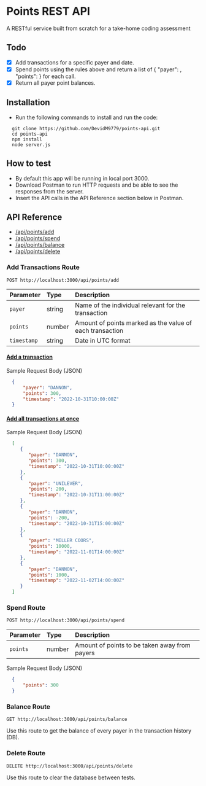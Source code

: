 # Points REST API
A RESTful service built from scratch for a take-home coding assessment


## Todo
- [x] Add transactions for a specific payer and date.
- [x] Spend points using the rules above and return a list of { "payer": <string>, "points": <integer> } for each call.
- [x] Return all payer point balances.

## Installation
- Run the following commands to install and run the code:
```
  git clone https://github.com/DevidM9779/points-api.git
  cd points-api
  npm install
  node server.js
```

## How to test
- By default this app will be running in local port 3000.
- Download Postman to run HTTP requests and be able to see the responses from the server.
- Insert the API calls in the API Reference section below in Postman.


## API Reference
- [/api/points/add](#Add-Transactions-Route)
- [/api/points/spend](#Spend-Route)
- [/api/points/balance](#Balance-Route)
- [/api/points/delete](#Delete-Route)
  
  
### Add Transactions Route
  
  ```
  POST http://localhost:3000/api/points/add
  ```
  
  | Parameter  | Type | Description |
| :-- | :-- | :-- |
| `payer` | string | Name of the individual relevant for the transaction |
| `points` | number | Amount of points marked as the value of each transaction |
| `timestamp` | string | Date in UTC format |

#### <ins>Add a transaction</ins>
  
Sample Request Body (JSON)

  ```JSON
    { 
        "payer": "DANNON", 
        "points": 300, 
        "timestamp": "2022-10-31T10:00:00Z" 
    }
  ```

  #### <ins>Add all transactions at once</ins>

Sample Request Body (JSON)

  ```JSON
    [
       { 
          "payer": "DANNON", 
          "points": 300, 
          "timestamp": "2022-10-31T10:00:00Z" 
       },
       { 
          "payer": "UNILEVER", 
          "points": 200, 
          "timestamp": "2022-10-31T11:00:00Z" 
       },
       { 
          "payer": "DANNON", 
          "points": -200, 
          "timestamp": "2022-10-31T15:00:00Z" 
       },
       { 
          "payer": "MILLER COORS", 
          "points": 10000, 
          "timestamp": "2022-11-01T14:00:00Z" 
       },
       { 
          "payer": "DANNON", 
          "points": 1000, 
          "timestamp": "2022-11-02T14:00:00Z" 
       }
    ]
  ```
  
  ### Spend Route
  
  ```
  POST http://localhost:3000/api/points/spend
  ```
| Parameter  | Type | Description |
| :-- | :-- | :-- |
| `points` | number | Amount of points to be taken away from payers |
  
Sample Request Body (JSON)

  ```JSON
    { 
        "points": 300 
    }
  ```

   ### Balance Route
  
  ```
  GET http://localhost:3000/api/points/balance
  ```
  Use this route to get the balance of every payer in the transaction history (DB).
  
   ### Delete Route
  
  ```
  DELETE http://localhost:3000/api/points/delete
  ```
  
  Use this route to clear the database between tests.
